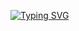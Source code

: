 [![Typing SVG](https://readme-typing-svg.herokuapp.com?font=Fira+Code&weight=600&size=30&duration=3000&pause=1000&color=301CFF&width=435&lines=Hi+There+%F0%9F%91%8B%F0%9F%8F%BD+;I'm+Islom+Mamarejapov;I'm+Fronted+Developer)](https://git.io/typing-svg)

